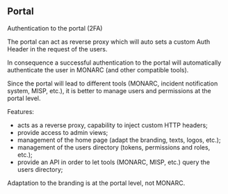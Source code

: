 ## Portal

Authentication to the portal (2FA)

The portal can act as reverse proxy which will auto sets a custom Auth Header
in the request of the users.

In consequence a successful authentication to the portal will automatically
authenticate the user in MONARC (and other compatible tools).

Since the portal will lead to different tools (MONARC, incident notification system, MISP, etc.),
it is better to manage users and permissions at the portal level.


Features:

- acts as a reverse proxy, capability to inject custom HTTP headers;
- provide access to admin views;
- management of the home page (adapt the branding, texts, logos, etc.); 
- management of the users directory (tokens, permissions and roles, etc.);
- provide an API in order to let tools (MONARC, MISP, etc.) query the users directory;


Adaptation to the branding is at the portal level, not MONARC.